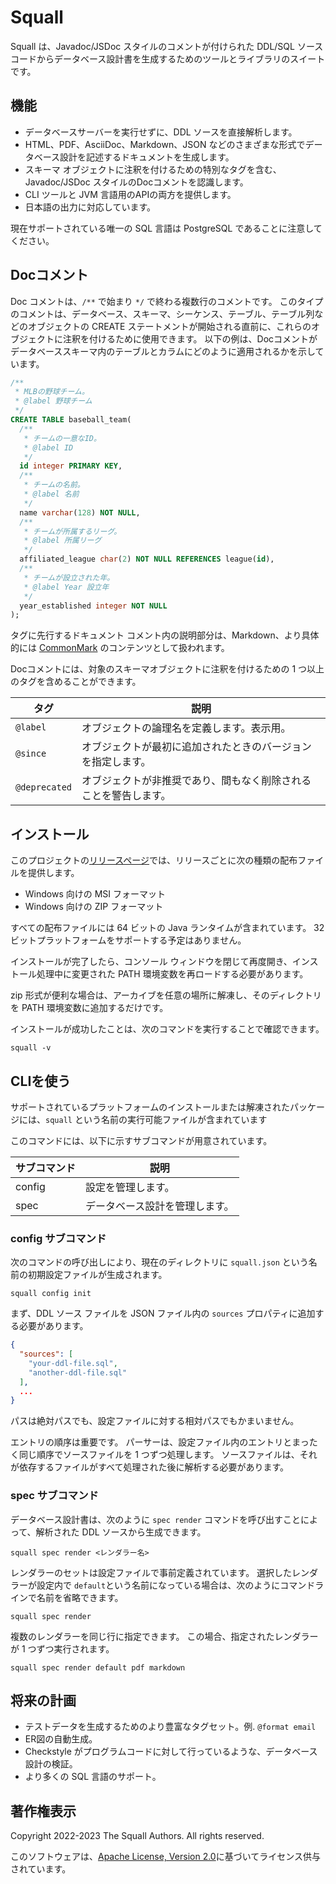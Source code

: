# Squall

Squall は、Javadoc/JSDoc スタイルのコメントが付けられた DDL/SQL ソースコードからデータベース設計書を生成するためのツールとライブラリのスイートです。

## 機能

* データベースサーバーを実行せずに、DDL ソースを直接解析します。
* HTML、PDF、AsciiDoc、Markdown、JSON などのさまざまな形式でデータベース設計を記述するドキュメントを生成します。
* スキーマ オブジェクトに注釈を付けるための特別なタグを含む、Javadoc/JSDoc スタイルのDocコメントを認識します。
* CLI ツールと JVM 言語用のAPIの両方を提供します。
* 日本語の出力に対応しています。

現在サポートされている唯一の SQL 言語は PostgreSQL であることに注意してください。

## Docコメント

Doc コメントは、`/**` で始まり `*/` で終わる複数行のコメントです。
このタイプのコメントは、データベース、スキーマ、シーケンス、テーブル、テーブル列などのオブジェクトの CREATE ステートメントが開始される直前に、これらのオブジェクトに注釈を付けるために使用できます。
以下の例は、Docコメントがデータベーススキーマ内のテーブルとカラムにどのように適用されるかを示しています。

```sql
/**
 * MLBの野球チーム。
 * @label 野球チーム
 */
CREATE TABLE baseball_team(
  /**
   * チームの一意なID。
   * @label ID
   */
  id integer PRIMARY KEY,
  /**
   * チームの名前。
   * @label 名前
   */
  name varchar(128) NOT NULL,
  /**
   * チームが所属するリーグ。
   * @label 所属リーグ
   */
  affiliated_league char(2) NOT NULL REFERENCES league(id),
  /**
   * チームが設立された年。
   * @label Year 設立年
   */
  year_established integer NOT NULL
);
```

タグに先行するドキュメント コメント内の説明部分は、Markdown、より具体的には [CommonMark](https://commonmark.org/) のコンテンツとして扱われます。

Docコメントには、対象のスキーマオブジェクトに注釈を付けるための 1 つ以上のタグを含めることができます。

| タグ | 説明 |
| --- | --- |
| `@label` | オブジェクトの論理名を定義します。表示用。 |
| `@since` | オブジェクトが最初に追加されたときのバージョンを指定します。 |
| `@deprecated` | オブジェクトが非推奨であり、間もなく削除されることを警告します。 |


## インストール

このプロジェクトの[リリースページ](https://github.com/openclosed-dev/squall/releases)では、リリースごとに次の種類の配布ファイルを提供します。

* Windows 向けの MSI フォーマット
* Windows 向けの ZIP フォーマット

すべての配布ファイルには 64 ビットの Java ランタイムが含まれています。 32 ビットプラットフォームをサポートする予定はありません。

インストールが完了したら、コンソール ウィンドウを閉じて再度開き、インストール処理中に変更された PATH 環境変数を再ロードする必要があります。

zip 形式が便利な場合は、アーカイブを任意の場所に解凍し、そのディレクトリを PATH 環境変数に追加するだけです。

インストールが成功したことは、次のコマンドを実行することで確認できます。
```
squall -v
```

## CLIを使う

サポートされているプラットフォームのインストールまたは解凍されたパッケージには、`squall` という名前の実行可能ファイルが含まれています

このコマンドには、以下に示すサブコマンドが用意されています。

| サブコマンド | 説明 |
| --- | --- |
| config | 設定を管理します。 |
| spec | データベース設計を管理します。 |

### config サブコマンド

次のコマンドの呼び出しにより、現在のディレクトリに `squall.json` という名前の初期設定ファイルが生成されます。

```
squall config init
```

まず、DDL ソース ファイルを JSON ファイル内の `sources` プロパティに追加する必要があります。

```json
{
  "sources": [
    "your-ddl-file.sql",
    "another-ddl-file.sql"
  ],
  ...
}
```

パスは絶対パスでも、設定ファイルに対する相対パスでもかまいません。

エントリの順序は重要です。 パーサーは、設定ファイル内のエントリとまったく同じ順序でソースファイルを 1 つずつ処理します。 ソースファイルは、それが依存するファイルがすべて処理された後に解析する必要があります。

### spec サブコマンド

データベース設計書は、次のように `spec render` コマンドを呼び出すことによって、解析された DDL ソースから生成できます。

```
squall spec render <レンダラー名>
```

レンダラーのセットは設定ファイルで事前定義されています。 選択したレンダラーが設定内で `default`という名前になっている場合は、次のようにコマンドラインで名前を省略できます。

```
squall spec render
```

複数のレンダラーを同じ行に指定できます。 この場合、指定されたレンダラーが 1 つずつ実行されます。

```
squall spec render default pdf markdown
```

## 将来の計画

* テストデータを生成するためのより豊富なタグセット。例. `@format email`
* ER図の自動生成。　
* Checkstyle がプログラムコードに対して行っているような、データベース設計の検証。
* より多くの SQL 言語のサポート。

## 著作権表示

Copyright 2022-2023 The Squall Authors. All rights reserved.

このソフトウェアは、[Apache License, Version 2.0][Apache 2.0 License]に基づいてライセンス供与されています。

[Apache 2.0 License]: https://www.apache.org/licenses/LICENSE-2.0
